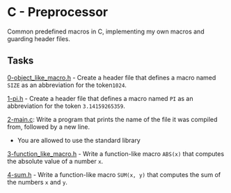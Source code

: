 # C - Preprocessor
Common predefined macros in C, implementing my own macros and guarding header files.

## Tasks

[0-object_like_macro.h](./0-object_like_macro.h) - Create a header file that defines a macro named `SIZE` as an abbreviation for the token`1024`.

[1-pi.h](./1-pi.h) - Create a header file that defines a macro named `PI` as an abbreviation for the token `3.14159265359`.

[2-main.c](./2-main.c): Write a program that prints the name of the file it was compiled from, followed by a new line.
- You are allowed to use the standard library

[3-function_like_macro.h](./3-function_like_macro.h) - Write a function-like macro `ABS(x)` that computes the absolute value of a number `x`.

[4-sum.h](./4-sum.h) - Write a function-like macro `SUM(x, y)` that computes the sum of the numbers `x` and `y`.
